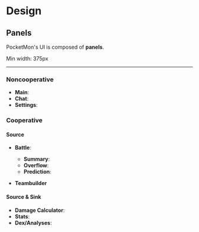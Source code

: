 # Design

## Panels

PocketMon's UI is composed of **panels**.

Min width: 375px

---

### Noncooperative

- **Main**:
- **Chat**:
- **Settings**:

### Cooperative

#### Source

- **Battle**:
  - **Summary**:
  - **Overflow**:
  - **Prediction**:

- **Teambuilder**

#### Source & Sink

- **Damage Calculator**:
- **Stats**:
- **Dex/Analyses**:

